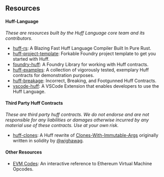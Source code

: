 ## Resources

#### Huff-Language

_These are resources built by the Huff Language core team and its contributors._

- [huff-rs](https://github.com/huff-language/huff-rs): A Blazing Fast Huff Language Compiler Built In Pure Rust.
- [huff-project-template](https://github.com/huff-language/huff-project-template): Forkable Foundry project template to get you started with Huff.
- [foundry-huff](https://github.com/huff-language/foundry-huff): A Foundry Library for working with Huff contracts.
- [huff-examples](https://github.com/huff-language/huff-examples): A collection of vigorously tested, exemplary Huff contracts for demonstration purposes.
- [huff-breakage](https://github.com/huff-language/huff-breakage): Incorrect, Breaking, and Footgunned Huff Contracts.
- [vscode-huff](https://github.com/huff-language/vscode-huff): A VSCode Extension that enables developers to use the Huff Language.


#### Third Party Huff Contracts

_These are third party huff contracts. We do not endorse and are not responsible for any liabilities or damages otherwise incurred by any material use of these contracts. Use at your own risk._

- [huff-clones](https://github.com/clabby/huff-clones): A Huff rewrite of [Clones-With-Immutable-Args](https://github.com/wighawag/clones-with-immutable-args) originally written in solidity by [@wighawag](https://twitter.com/wighawag).


#### Other Resources

- [EVM Codes](https://evm.codes/): An interactive reference to Ethereum Virtual Machine Opcodes.



